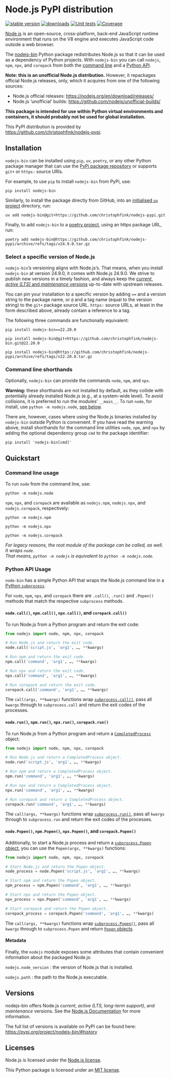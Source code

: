 # Node.js PyPI distribution

<!-- badges -->
[![stable version][stable-version-badge]][stable-version-link]
[![downloads][downloads-pypi-badge]][downloads-pypi-link]
[![Unit tests][test-status-badge]][test-status-link]
[![Coverage][coverage-badge]][coverage-link]
<br />


[Node.js][nodejs] is an open-source, cross-platform, back-end JavaScript runtime
environment that runs on the V8 engine and executes JavaScript code outside a
web browser. 

The [nodejs-bin][pypi] Python package redistributes Node.js so that it can be
used as a dependency of Python projects. With `nodejs-bin` you can call
`nodejs`, `npm`, `npx`, and `corepack` from both the [command
line](#command-line-usage) and a [Python API](#python-api-usage).

**Note: this is an unofficial Node.js distribution.** However, it repackages
official Node.js releases, only, which it acquires from one of the following
sources:

* Node.js official releases: <https://nodejs.org/en/download/releases/>
* Node.js ‘unofficial’ builds: <https://github.com/nodejs/unofficial-builds/>

**This package is intended for use within Python virtual environments and
containers, it should probably not be used for global installation.**

This PyPI distribution is provided by
<https://github.com/christophfink/nodejs-pypi>.


## Installation

`nodejs-bin` can be installed using `pip`, `uv`, `poetry`, or any other Python
package manager that can use the [PyPi package repository][pypi] or supports
`git+` or `https:` source URIs.

For example, to use `pip` to install `nodejs-bin` from PyPi, use:

```shell
pip install nodejs-bin
```

Similarly, to install the package directly from GitHub, into an [initialised `uv`
project][uv-project] directory, run:

```shell
uv add nodejs-bin@git+https://github.com/christophfink/nodejs-pypi.git
```

Finally, to add `nodejs-bin` to a [poetry project][poetry-project], using an
https package URL, run:

```shell
poetry add nodejs-bin@https://github.com/christophfink/nodejs-pypi/archive/refs/tags/v24.9.0.tar.gz
```


### Select a specific version of Node.js

`nodejs-bin`’s versioning aligns with Node.js’s. That means, when you install
`nodejs-bin` at version 24.9.0, it comes with Node.js 24.9.0. We strive to
publish new versions in a timely fashion, and always keep the [*current*,
*active (LTS)* and *maintenance* versions][nodejs-releases] up-to-date with
upstream releases.

You can pin your installation to a specific version by adding `==` and a version
string to the package name, or `@` and a tag name (equal to the version string)
to the `git+` package source URL. `https:` source URLs, at least in the form
described above, already contain a reference to a tag.

The following three commands are functionally equivalent:

```shell
pip install nodejs-bin==22.20.0
```

```shell
pip install nodejs-bin@git+https://github.com/christophfink/nodejs-bin.git@22.20.0
```

```shell
pip install nodejs-bin@https://github.com/christophfink/nodejs-pypi/archive/refs/tags/v22.20.0.tar.gz
```


### Command line shorthands

Optionally, `nodejs-bin` can provide the commands `node`, `npm`, and `npx`. 

**Warning:** these shorthands are not installed by default, as they collide with
potentially already installed Node.js (e.g., at a system-wide level). To avoid
collisions, it is preferred to run the modules’ `__main__`. To run `node`, for
install, use `python -m nodejs.node`, [see below](#command-line-usage).

There are, however, cases where using the Node.js binaries installed by
`nodejs-bin` outside Python is convenient. If you have read the warning above,
install shorthands for the command line utilities `node`, `npm`, and `npx` by
adding the optional dependency group `cmd` to the package identifier:

```shell
pip install 'nodejs-bin[cmd]'
```



## Quickstart

### Command line usage

To run `node` from the command line, use:

```shell
python -m nodejs.node
```

`npm`, `npx`, and `corepack` are available as `nodejs.npm`, `nodejs.npx`, and
`nodejs.corepack`, respectively:

```shell
python -m nodejs.npm
```

```shell
python -m nodejs.npx
```

```shell
python -m nodejs.corepack
```

*For legacy reasons, the root module of the package can be called, as well. It
wraps `node`.  
That means, `python -m nodejs` is equivalent to `python -m nodejs.node`.*


### Python API Usage

`node-bin` has a simple Python API that wraps the Node.js command line in a
[Python `subprocess`][python-docs-subprocess].

For `node`, `npm`, `npx`, and `corepack` there are `.call()`, `.run()` and
`.Popen()` methods that match the respective `subprocess` methods.


#### `node.call()`, `npm.call()`, `npx.call()`, and `corepack.call()`

To run Node.js from a Python program and return the exit code:

```python
from nodejs import node, npm, npx, corepack

# Run Node.js and return the exit code.
node.call('script.js', 'arg1', …, **kwargs)

# Run npm and return the exit code.
npm.call('command', 'arg1', …, **kwargs)

# Run npx and return the exit code.
npx.call('command', 'arg1', …, **kwargs)

# Run corepack and return the exit code.
corepack.call('command', 'arg1', …, **kwargs)
```

The `call(args, **kwargs)` functions wrap
[`subprocess.call()`][python-docs-subprocess-call], pass all `kwargs` through to
`subprocess.call` and return the exit codes of the processes.


#### `node.run()`, `npm.run()`, `npx.run()`, `corepack.run()`

To run Node.js from a Python program and return a
[`CompletedProcess`][python-docs-subprocess-completed-process] object:

```python
from nodejs import node, npm, npx, corepack

# Run Node.js and return a CompletedProcess object.
node.run('script.js', 'arg1', …, **kwargs)

# Run npm and return a CompletedProcess object.
npm.run('command', 'arg1', …, **kwargs)

# Run npx and return a CompletedProcess object.
npx.run('command', 'arg1', …, **kwargs)

# Run corepack and return a CompletedProcess object.
corepack.run('command', 'arg1', …, **kwargs)
```

The `call(args, **kwargs)` functions wrap
[`subprocess.run()`][python-docs-subprocess-run], pass all `kwargs` through to
`subprocess.run` and return the exit codes of the processes.



#### `node.Popen()`, `npm.Popen()`, `npx.Popen()`, and `corepack.Popen()`

Additionally, to start a Node.js process and return a [`subprocess.Popen`
object][python-docs-subprocess-popen-objects], you can use the `Popen(args,
**kwargs)` functions:

```python
from nodejs import node, npm, npx, corepack

# Start Node.js and return the Popen object.
node_process = node.Popen('script.js', 'arg1', …, **kwargs)

# Start npm and return the Popen object.
npm_process = npm.Popen('command', 'arg1', …, **kwargs)

# Start npx and return the Popen object.
npx_process = npx.Popen('command', 'arg1', …, **kwargs)

# Start corepack and return the Popen object.
corepack_process = corepack.Popen('command', 'arg1', …, **kwargs)
```


The `call(args, **kwargs)` functions wrap
[`subprocess.Popen()`][python-docs-subprocess-Popen], pass all `kwargs` through
to `subprocess.Popen` and return [`Popen` objects][python-docs-subprocess-popen-objects].



#### Metadata

Finally, the `nodejs` module exposes some attributes that contain convenient
information about the packaged Node.js:

`nodejs.node_version`
: the version of Node.js that is installed.

`nodejs.path`
: the path to the Node.js executable.


## Versions

nodejs-bin offers Node.js *current*, *active (LTS, long-term support)*, and
*maintenance* versions. See the [Node.js Documentation][nodejs-releases] for
more information.

The full list of versions is available on PyPI can be found here:
<https://pypi.org/project/nodejs-bin/#history>


## Licenses

Node.js is licensed under the [Node.js license][nodejs-license].

This Python package is licensed under an [MIT license][nodejs-pypi-license].



<!-- links -->
[coverage-badge]: https://codecov.io/gh/christophfink/nodejs-pypi/branch/main/graph/badge.svg?token=emlBDgnStv
[coverage-link]: https://codecov.io/gh/christophfink/nodejs-pypi
[downloads-pypi-badge]: https://static.pepy.tech/personalized-badge/nodejs-bin?period=total&units=international_system&left_color=grey&right_color=orange&left_text=Downloads
[downloads-pypi-link]: https://pypi.org/project/nodejs-bin
[stable-version-badge]: https://img.shields.io/pypi/v/nodejs-bin?label=Stable
[stable-version-link]: https://github.com/christophfink/nodejs-pypi/releases
[test-status-badge]: https://github.com/christophfink/nodejs-pypi/actions/workflows/test.yml/badge.svg
[test-status-link]: https://github.com/christophfink/nodejs-pypi/actions/workflows/test.yml


[nodejs]: https://nodejs.org/
[nodejs-license]: https://raw.githubusercontent.com/nodejs/node/master/LICENSE
[nodejs-releases]: https://nodejs.org/en/about/releases/
[nodejs-pypi-license]: LICENSE
[poetry-project]: https://python-poetry.org/docs/basic-usage/#project-setup
[pypi]: https://pypi.org/project/nodejs-bin/
[python-docs-subprocess]: https://docs.python.org/3/library/subprocess.html
[python-docs-subprocess-call]: https://docs.python.org/3/library/subprocess.html#subprocess.call
[python-docs-subprocess-run]: https://docs.python.org/3/library/subprocess.html#subprocess.run
[python-docs-subprocess-popen]: https://docs.python.org/3/library/subprocess.html#subprocess.Popen
[python-docs-subprocess-completed-process]: https://docs.python.org/3/library/subprocess.html#subprocess.CompletedProcess
[python-docs-subprocess-popen-objects]: https://docs.python.org/3/library/subprocess.html#popen-objects
[uv-project]: https://docs.astral.sh/uv/#projects
